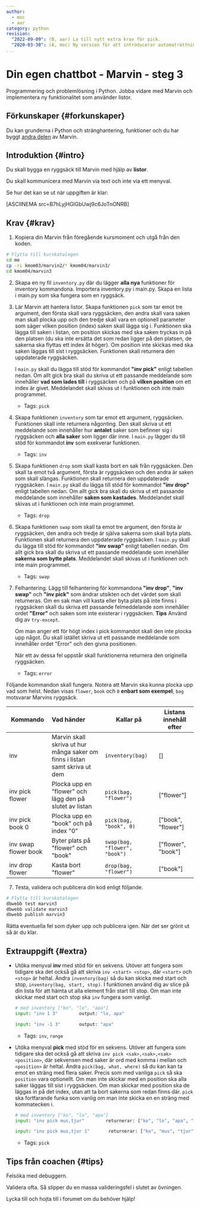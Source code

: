 ```yaml
---
author:
  - moc
  - aar
category: python
revision:
  "2022-09-09": (B, aar) La till nytt extra krav för pick.
  "2020-03-30": (A, moc) Ny version för att introducerar automaträttning.
...
```

Din egen chattbot - Marvin - steg 3
==================================

Programmering och problemlösning i Python. Jobba vidare med Marvin och implementera ny funktionalitet som använder listor.

<!--more-->


Förkunskaper {#forkunskaper}
-----------------------

Du kan grunderna i Python och stränghantering, funktioner och du har byggt [andra delen](uppgift/din-egen-chattbot-marvin-steg-2-v4) av Marvin.



Introduktion {#intro}
-----------------------

Du skall bygga en ryggsäck till Marvin med hjälp av **listor**.

Du skall kommunicera med Marvin via text och inte via ett menyval.

Se hur det kan se ut när uppgiften är klar:

[ASCIINEMA src=B7hLyjHGlGbUwj9c6JoTnONRB]



Krav {#krav}
-----------------------

1. Kopiera din Marvin från föregående kursmoment och utgå från den koden.

```bash
# Flytta till kurskatalogen
cd me
cp -ri kmom03/marvin2/* kmom04/marvin3/
cd kmom04/marvin3
```

2. Skapa en ny fil `inventory.py` där du lägger **alla nya** funktioner för inventory kommandona. Importera inventory.py i main.py. Skapa en lista i main.py som ska fungera som en ryggsäck.

3. Lär Marvin att hantera listor. Skapa funktionen `pick` som tar emot tre argument, den första skall vara ryggsäcken, den andra skall vara saken man skall plocka upp och den tredje skall vara en optionell parameter som säger vilken position (index) saken skall lägga sig i. Funktionen ska lägga till saken i listan, om position skickas med ska saken tryckas in på den platsen (du ska inte ersätta det som redan ligger på den platsen, de sakerna ska flyttas ett index åt höger). Om position inte skickas med ska saken läggas till sist i ryggsäcken. Funktionen skall returnera den uppdaterade ryggsäcken.

   I `main.py` skall du lägga till stöd för kommandot **"inv pick"** enligt tabellen nedan. Om allt gick bra skall du skriva ut ett passande meddelande som innehåller **vad som lades till** i ryggsäcken och på **vilken position** om ett index är givet. Meddelandet skall skivas ut i funktionen och inte main programmet.

    - Tags: `pick`

4. Skapa funktionen `inventory` som tar emot ett argument, ryggsäcken. Funktionen skall inte returnera någonting. Den skall skriva ut ett meddelande som innehåller hur **antalet** saker som befinner sig i ryggsäcken och **alla saker** som ligger där inne. I `main.py` lägger du till stöd för kommandot **inv** som exekverar funktionen.
    - Tags: `inv`

5. Skapa funktionen `drop` som skall kasta bort en sak från ryggsäcken. Den skall ta emot två argument, första är ryggsäcken och den andra är saken som skall slängas. Funktionen skall returnera den uppdaterade ryggsäcken. I `main.py` skall du lägga till stöd för kommandot **"inv drop"** enligt tabellen nedan. Om allt gick bra skall du skriva ut ett passande meddelande som innehåller **saken som kastades**. Meddelandet skall skivas ut i funktionen och inte main programmet.
    - Tags: `drop`

6. Skapa funktionen `swap` som skall ta emot tre argument, den första är ryggsäcken, den andra och tredje är själva sakerna som skall byta plats. Funktionen skall returnera den uppdaterade ryggsäcken. I `main.py` skall du lägga till stöd för kommandot **"inv swap"** enligt tabellen nedan. Om allt gick bra skall du skriva ut ett passande meddelande som innehåller **sakerna som bytte plats**. Meddelandet skall skivas ut i funktionen och inte main programmet.
    - Tags: `swap`

7. Felhantering. Lägg till felhantering för kommandona **"inv drop"**, **"inv swap"** och **"inv pick"** som ändrar utsikten och det värdet som skall returneras. Om en sak man vill kasta eller byta plats på inte finns i ryggsäcken skall du skriva ett passande felmeddelande som innehåller ordet **"Error"** och saken som inte existerar i ryggsäcken. **Tips** Använd dig av `try-except`. 

    Om man anger ett för högt index i pick kommandot skall den inte plocka upp något. Du skall istället skriva ut ett passande meddelande som innehåller ordet "Error" och den givna positionen.

    När ett av dessa fel uppstår skall funktionerna returnera den originella ryggsäcken.

    - Tags: `error`

Följande kommandon skall fungera. Notera att Marvin ska kunna plocka upp vad som helst. Nedan visas `flower`, `book` och `0` **enbart som exempel**, `bag` motsvarar Marvins ryggsäck.

| Kommando               | Vad händer                                                                  | Kallar på                     | Listans innehåll efter |
|------------------------|:----------------------------------------------------------------------------|-------------------------------|------------------------|
| inv                    | Marvin skall skriva ut hur många saker om finns i listan samt skriva ut dem | `inventory(bag)`              | []                     |
| inv pick flower        | Plocka upp en "flower" och lägg den på slutet av listan                     | `pick(bag, "flower")`         | ["flower"]             |
| inv pick book 0        | Plocka upp en "book" och på index "0"                                       | `pick(bag, "book", 0)`        | ["book", "flower"]     |
| inv swap flower book   | Byter plats på "flower" och "book"                                          | `swap(bag, "flower", "book")` | ["flower", "book"]     |
| inv drop flower        | Kasta bort "flower"                                                         | `drop(bag, "flower")`         | ["book"]               |

7. Testa, validera och publicera din kod enligt följande.

```bash
# Flytta till kurskatalogen
dbwebb test marvin3
dbwebb validate marvin3
dbwebb publish marvin3
```

Rätta eventuella fel som dyker upp och publicera igen. När det ser grönt ut så är du klar.



Extrauppgift {#extra}
-----------------------


- Utöka menyval **inv** med stöd för en sekvens. Utöver att fungera som tidigare ska det också gå att skriva `inv <start> <stop>`, där `<start>` och `<stop>` är heltal. Ändra `inventory(bag)` så du kan skicka med start och stop, `inventory(bag, start, stop)`. I funktionen använd dig av slice på din lista för att hämta ut alla element från start till stop. Om man inte skickar med start och stop ska `inv` fungera som vanligt.

    ```python
    # med inventory ["ko", "lo", "apa"]
    input: "inv 1 3"        output: "lo, apa"

    input: "inv -1 3"       output: "apa"
    ```

    - Tags: `inv`, `range`


- Utöka menyval **pick** med stöd för en sekvens. Utöver att fungera som tidigare ska det också gå att skriva `inv pick <sak>,<sak>,<sak> <position>`, där sekvensen med saker är ord med komma i mellan och `<position>` är heltal. Ändra `pick(bag, what, where)` så du kan kan ta emot en sträng med flera saker. Precis som med vanliga `pick` så ska `position` vara optionellt. Om man inte skickar med en position ska alla saker läggas till sist i ryggsäcken. Om man skickar med position ska de läggas in på det index, utan att ta bort sakerna som redan finns där. `pick` ska fortfarande funka som vanlig om man inte skicka en en sträng med kommatecken i.

    ```python
    # med inventory ["ko", "lo", "apa"]
    input: "inv pick mus,tjur"        returnerar: ["ko", "lo", "apa", "mus", "tjur"]

    input: "inv pick mus,tjur 1"       returnerar: ["ko", "mus", "tjur", "lo", "apa"]
    ```

    - Tags: `pick`




Tips från coachen {#tips}
-----------------------

Felsöka med debuggern.

Validera ofta. Så slipper du en massa valideringsfel i slutet av övningen.

Lycka till och hojta till i forumet om du behöver hjälp!
